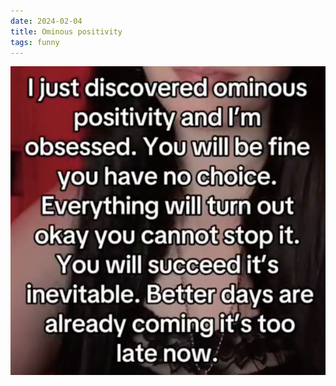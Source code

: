 ```yaml
---
date: 2024-02-04
title: Ominous positivity
tags: funny
---
```


![ominouspositivity](https://raw.githubusercontent.com/muneer78/muneer78.github.io/master/images/ominouspositivity.png)
